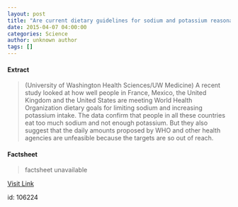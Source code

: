 ```yaml
---
layout: post
title: "Are current dietary guidelines for sodium and potassium reasonable?"
date: 2015-04-07 04:00:00
categories: Science
author: unknown author
tags: []
---
```



#### Extract
>(University of Washington Health Sciences/UW Medicine) A recent study looked at how well people in France, Mexico, the United Kingdom and the United States are meeting World Health Organization dietary goals for limiting sodium and increasing potassium intake.  The data confirm that people in all these countries eat too much sodium and not enough potassium. But they also suggest that the daily amounts proposed by WHO and other health agencies are unfeasible because the targets are so out of reach.

#### Factsheet
>factsheet unavailable

[Visit Link](http://www.eurekalert.org/pub_releases/2015-04/uowh-acd040715.php)

id:  106224
